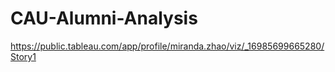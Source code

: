 # CAU-Alumni-Analysis

https://public.tableau.com/app/profile/miranda.zhao/viz/_16985699665280/Story1

